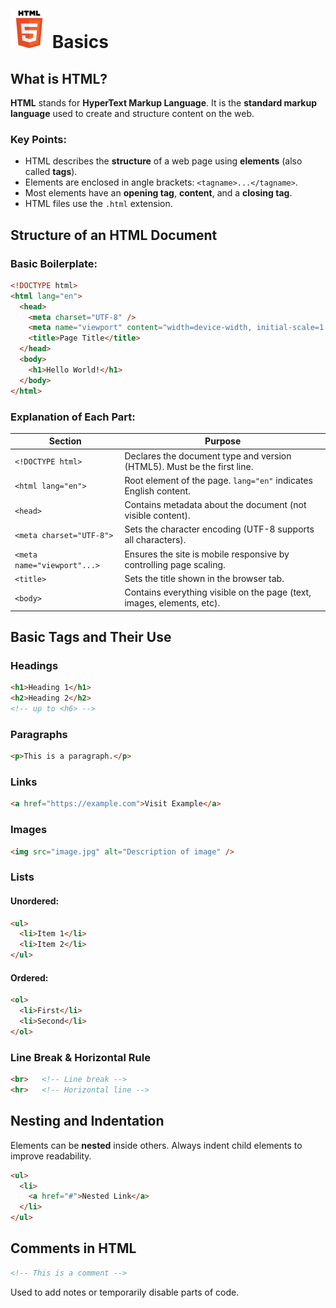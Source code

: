 # ![ ](../assets/html-logo.svg) Basics

## What is HTML?

**HTML** stands for **HyperText Markup Language**. It is the **standard markup language** used to create and structure content on the web.

### Key Points:

* HTML describes the **structure** of a web page using **elements** (also called **tags**).
* Elements are enclosed in angle brackets: `<tagname>...</tagname>`.
* Most elements have an **opening tag**, **content**, and a **closing tag**.
* HTML files use the `.html` extension.

## Structure of an HTML Document

### Basic Boilerplate:

```html
<!DOCTYPE html>
<html lang="en">
  <head>
    <meta charset="UTF-8" />
    <meta name="viewport" content="width=device-width, initial-scale=1.0" />
    <title>Page Title</title>
  </head>
  <body>
    <h1>Hello World!</h1>
  </body>
</html>
```

### Explanation of Each Part:

| Section                     | Purpose                                                                 |
| --------------------------- | ----------------------------------------------------------------------- |
| `<!DOCTYPE html>`           | Declares the document type and version (HTML5). Must be the first line. |
| `<html lang="en">`          | Root element of the page. `lang="en"` indicates English content.        |
| `<head>`                    | Contains metadata about the document (not visible content).             |
| `<meta charset="UTF-8">`    | Sets the character encoding (UTF-8 supports all characters).            |
| `<meta name="viewport"...>` | Ensures the site is mobile responsive by controlling page scaling.      |
| `<title>`                   | Sets the title shown in the browser tab.                                |
| `<body>`                    | Contains everything visible on the page (text, images, elements, etc).  |

## Basic Tags and Their Use

### Headings

```html
<h1>Heading 1</h1>
<h2>Heading 2</h2>
<!-- up to <h6> -->
```

### Paragraphs

```html
<p>This is a paragraph.</p>
```

### Links

```html
<a href="https://example.com">Visit Example</a>
```

### Images

```html
<img src="image.jpg" alt="Description of image" />
```

### Lists

#### Unordered:

```html
<ul>
  <li>Item 1</li>
  <li>Item 2</li>
</ul>
```

#### Ordered:

```html
<ol>
  <li>First</li>
  <li>Second</li>
</ol>
```

### Line Break & Horizontal Rule

```html
<br>   <!-- Line break -->
<hr>   <!-- Horizontal line -->
```

## Nesting and Indentation

Elements can be **nested** inside others. Always indent child elements to improve readability.

```html
<ul>
  <li>
    <a href="#">Nested Link</a>
  </li>
</ul>
```

## Comments in HTML

```html
<!-- This is a comment -->
```

Used to add notes or temporarily disable parts of code.
